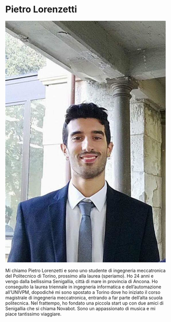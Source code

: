 # Pietro Lorenzetti

![Foto](./Pietro_Lorenzetti_Photo.png "Pietro Lorenzetti")

Mi chiamo Pietro Lorenzetti e sono uno studente di ingegneria meccatronica del Politecnico di Torino, prossimo alla laurea (speriamo). Ho 24 anni e vengo dalla bellissima Senigallia, città di mare in provincia di Ancona. Ho conseguito la laurea triennale in ingegneria informatica e dell’automazione all’UNIVPM, dopodiché mi sono spostato a Torino dove ho iniziato il corso magistrale di ingegneria meccatronica, entrando a far parte dell’alta scuola politecnica. Nel frattempo, ho fondato una piccola start up con due amici di Senigallia che si chiama Novabot.  Sono un appassionato di musica e mi piace tantissimo viaggiare.
